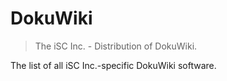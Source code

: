 # DokuWiki

> The iSC Inc. - Distribution of DokuWiki.

The list of all iSC Inc.-specific DokuWiki software.

